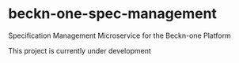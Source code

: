 # beckn-one-spec-management
Specification Management Microservice for the Beckn-one Platform

This project is currently under development
